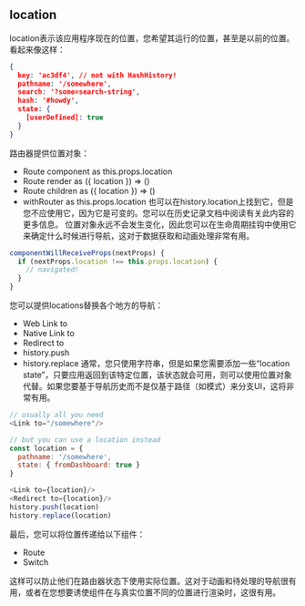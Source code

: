 ##	location
location表示该应用程序现在的位置，您希望其运行的位置，甚至是以前的位置。看起来像这样：
```json
{
  key: 'ac3df4', // not with HashHistory!
  pathname: '/somewhere',
  search: '?some=search-string',
  hash: '#howdy',
  state: {
    [userDefined]: true
  }
}
```
路由器提供位置对象：
- Route component as this.props.location
- Route render as ({ location }) => ()
- Route children as ({ location }) => ()
- withRouter as this.props.location
也可以在history.location上找到它，但是您不应使用它，因为它是可变的。您可以在历史记录文档中阅读有关此内容的更多信息。
位置对象永远不会发生变化，因此您可以在生命周期挂钩中使用它来确定什么时候进行导航，这对于数据获取和动画处理非常有用。
```js
componentWillReceiveProps(nextProps) {
  if (nextProps.location !== this.props.location) {
    // navigated!
  }
}
```
您可以提供locations替换各个地方的导航：
- Web Link to
- Native Link to
- Redirect to
- history.push
- history.replace
通常，您只使用字符串，但是如果您需要添加一些“location state”，只要应用返回到该特定位置，该状态就会可用，则可以使用位置对象代替。如果您要基于导航历史而不是仅基于路径（如模式）来分支UI，这将非常有用。

```js
// usually all you need
<Link to="/somewhere"/>

// but you can use a location instead
const location = {
  pathname: '/somewhere',
  state: { fromDashboard: true }
}

<Link to={location}/>
<Redirect to={location}/>
history.push(location)
history.replace(location)
```
最后，您可以将位置传递给以下组件：
- Route
- Switch

这样可以防止他们在路由器状态下使用实际位置。这对于动画和待处理的导航很有用，或者在您想要诱使组件在与真实位置不同的位置进行渲染时，这很有用。
 
